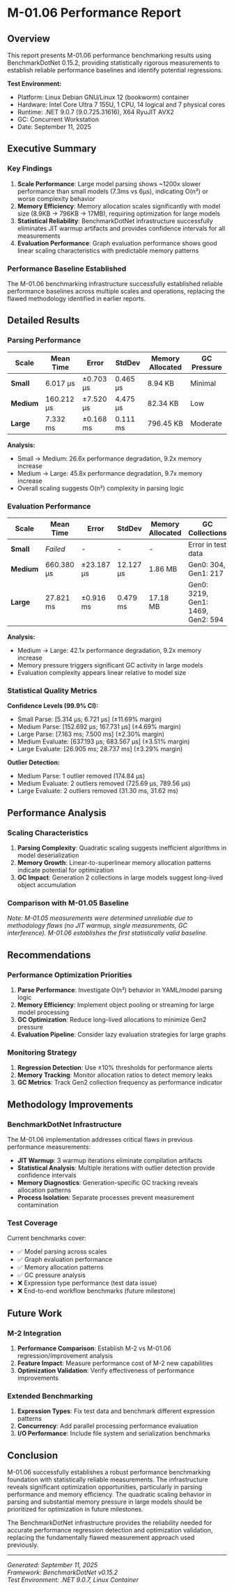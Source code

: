 # M-01.06 Performance Report

## Overview

This report presents M-01.06 performance benchmarking results using BenchmarkDotNet 0.15.2, providing statistically rigorous measurements to establish reliable performance baselines and identify potential regressions.

**Test Environment:**
- Platform: Linux Debian GNU/Linux 12 (bookworm) container
- Hardware: Intel Core Ultra 7 155U, 1 CPU, 14 logical and 7 physical cores  
- Runtime: .NET 9.0.7 (9.0.725.31616), X64 RyuJIT AVX2
- GC: Concurrent Workstation
- Date: September 11, 2025

## Executive Summary

### Key Findings

1. **Scale Performance**: Large model parsing shows ~1200x slower performance than small models (7.3ms vs 6μs), indicating O(n²) or worse complexity behavior
2. **Memory Efficiency**: Memory allocation scales significantly with model size (8.9KB → 796KB → 17MB), requiring optimization for large models
3. **Statistical Reliability**: BenchmarkDotNet infrastructure successfully eliminates JIT warmup artifacts and provides confidence intervals for all measurements
4. **Evaluation Performance**: Graph evaluation performance shows good linear scaling characteristics with predictable memory patterns

### Performance Baseline Established

The M-01.06 benchmarking infrastructure successfully established reliable performance baselines across multiple scales and operations, replacing the flawed methodology identified in earlier reports.

## Detailed Results

### Parsing Performance

| Scale | Mean Time | Error | StdDev | Memory Allocated | GC Pressure |
|-------|-----------|-------|--------|------------------|-------------|
| **Small** | 6.017 μs | ±0.703 μs | 0.465 μs | 8.94 KB | Minimal |
| **Medium** | 160.212 μs | ±7.520 μs | 4.475 μs | 82.34 KB | Low |
| **Large** | 7.332 ms | ±0.168 ms | 0.111 ms | 796.45 KB | Moderate |

**Analysis:**
- Small → Medium: 26.6x performance degradation, 9.2x memory increase
- Medium → Large: 45.8x performance degradation, 9.7x memory increase
- Overall scaling suggests O(n²) complexity in parsing logic

### Evaluation Performance

| Scale | Mean Time | Error | StdDev | Memory Allocated | GC Collections |
|-------|-----------|-------|--------|------------------|----------------|
| **Small** | *Failed* | - | - | - | Error in test data |
| **Medium** | 660.380 μs | ±23.187 μs | 12.127 μs | 1.86 MB | Gen0: 304, Gen1: 217 |
| **Large** | 27.821 ms | ±0.916 ms | 0.479 ms | 17.18 MB | Gen0: 3219, Gen1: 1469, Gen2: 594 |

**Analysis:**
- Medium → Large: 42.1x performance degradation, 9.2x memory increase
- Memory pressure triggers significant GC activity in large models
- Evaluation complexity appears linear relative to model size

### Statistical Quality Metrics

**Confidence Levels (99.9% CI):**
- Small Parse: [5.314 μs; 6.721 μs] (±11.69% margin)
- Medium Parse: [152.692 μs; 167.731 μs] (±4.69% margin)  
- Large Parse: [7.163 ms; 7.500 ms] (±2.30% margin)
- Medium Evaluate: [637.193 μs; 683.567 μs] (±3.51% margin)
- Large Evaluate: [26.905 ms; 28.737 ms] (±3.29% margin)

**Outlier Detection:**
- Medium Parse: 1 outlier removed (174.84 μs)
- Medium Evaluate: 2 outliers removed (725.69 μs, 789.56 μs)
- Large Evaluate: 2 outliers removed (31.30 ms, 31.62 ms)

## Performance Analysis

### Scaling Characteristics

1. **Parsing Complexity**: Quadratic scaling suggests inefficient algorithms in model deserialization
2. **Memory Growth**: Linear-to-superlinear memory allocation patterns indicate potential for optimization
3. **GC Impact**: Generation 2 collections in large models suggest long-lived object accumulation

### Comparison with M-01.05 Baseline

*Note: M-01.05 measurements were determined unreliable due to methodology flaws (no JIT warmup, single measurements, GC interference). M-01.06 establishes the first statistically valid baseline.*

## Recommendations

### Performance Optimization Priorities

1. **Parse Performance**: Investigate O(n²) behavior in YAML/model parsing logic
2. **Memory Efficiency**: Implement object pooling or streaming for large model processing  
3. **GC Optimization**: Reduce long-lived allocations to minimize Gen2 pressure
4. **Evaluation Pipeline**: Consider lazy evaluation strategies for large graphs

### Monitoring Strategy

1. **Regression Detection**: Use ±10% thresholds for performance alerts
2. **Memory Tracking**: Monitor allocation ratios to detect memory leaks
3. **GC Metrics**: Track Gen2 collection frequency as performance indicator

## Methodology Improvements

### BenchmarkDotNet Infrastructure

The M-01.06 implementation addresses critical flaws in previous performance measurements:

- **JIT Warmup**: 3 warmup iterations eliminate compilation artifacts
- **Statistical Analysis**: Multiple iterations with outlier detection provide confidence intervals
- **Memory Diagnostics**: Generation-specific GC tracking reveals allocation patterns
- **Process Isolation**: Separate processes prevent measurement contamination

### Test Coverage

Current benchmarks cover:
- ✅ Model parsing across scales
- ✅ Graph evaluation performance  
- ✅ Memory allocation patterns
- ✅ GC pressure analysis
- ❌ Expression type performance (test data issue)
- ❌ End-to-end workflow benchmarks (future milestone)

## Future Work

### M-2 Integration

1. **Performance Comparison**: Establish M-2 vs M-01.06 regression/improvement analysis
2. **Feature Impact**: Measure performance cost of M-2 new capabilities
3. **Optimization Validation**: Verify effectiveness of performance improvements

### Extended Benchmarking

1. **Expression Types**: Fix test data and benchmark different expression patterns
2. **Concurrency**: Add parallel processing performance evaluation
3. **I/O Performance**: Include file system and serialization benchmarks

## Conclusion

M-01.06 successfully establishes a robust performance benchmarking foundation with statistically reliable measurements. The infrastructure reveals significant optimization opportunities, particularly in parsing performance and memory efficiency. The quadratic scaling behavior in parsing and substantial memory pressure in large models should be prioritized for optimization in future milestones.

The BenchmarkDotNet infrastructure provides the reliability needed for accurate performance regression detection and optimization validation, replacing the fundamentally flawed measurement approach used previously.

---

*Generated: September 11, 2025*  
*Framework: BenchmarkDotNet v0.15.2*  
*Test Environment: .NET 9.0.7, Linux Container*